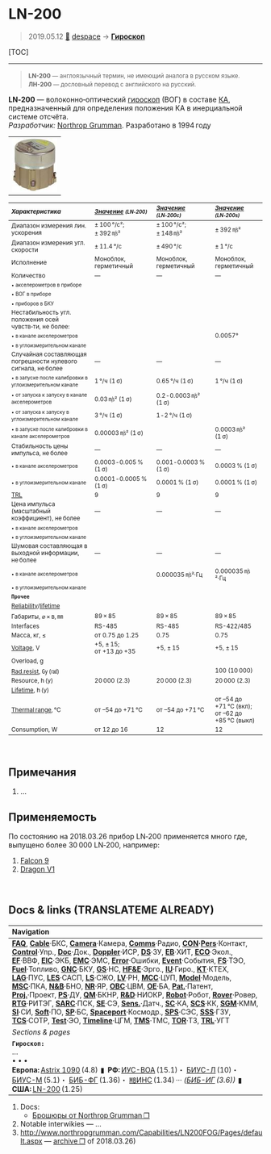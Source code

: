 # LN-200
> 2019.05.12 [🚀](../index/index.md) [despace](index.md) → **[Гироскоп](iu.md)**

[TOC]

---

> <small>**LN-200** — англоязычный термин, не имеющий аналога в русском языке. **ЛН-200** — дословный перевод с английского на русский.</small>

**LN‑200** — волоконно‑оптический [гироскоп](iu.md) (ВОГ) в составе [КА](sc.md), предназначенный для определения положения КА в инерциальной системе отсчёта.  
*Разработчик:* [Northrop Grumman](zz_northrop_grumman.md). Разработано в 1994 году 

| |
|:--|
|[![](f/iu/l/ln-200_pic1_thumb.jpg)](f/iu/l/ln-200_pic1.jpg)|

<small>

|*Характеристика*|*[Значение](si.md) <small>(LN‑200)</small>*|*[Значение](si.md) <small>(LN‑200c)</small>*|*[Значение](si.md) <small>(LN‑200s)</small>*|
|:--|:--|:--|:--|
|Диапазон измерения лин. ускорения|± 100 °/с²;<br> ± 392 ㎧²|± 100 °/с²;<br> ± 148 ㎧²|± 392 ㎧²|
|Диапазон измерения угл. скорости|± 11.4 °/с|± 490 °/с|± 1 °/с|
|Исполнение|Моноблок, герметичный|Моноблок, герметичный|Моноблок, герметичный|
|Количество|—|—|—|
|<small>• акселерометров в приборе</small>| | | |
|<small>• ВОГ в приборе</small>| | | |
|<small>• приборов в БКУ</small>| | | |
|Нестабильность угл. положения осей чувств‑ти, не более:|
|<small>• в канале акселерометров</small>| | |0.0057°|
|<small>• в углоизмерительном канале</small>| | | |
|Случайная составляющая погрешности нулевого сигнала, не более|—|—|—|
|<small>• в запуске после калибровки в углоизмерительном канале</small>|1 °/ч (1 σ)|0.65 °/ч (1 σ)|1 °/ч (1 σ)|
|<small>• от запуска к запуску в канале акселерометров</small>|0.03 ㎧² (1 σ)|0.2 ‑ 0.0003 ㎧² (1 σ)| |
|<small>• от запуска к запуску в углоизмерительном канале</small>|3 °/ч (1 σ)|1 ‑ 2 °/ч (1 σ)| |
|<small>• в запуске после калибровки в канале акселерометров</small>|0.00003 ㎧² (1 σ)| |0.0003 ㎧² (1 σ)|
|Стабильность цены импульса, не более|—|—|—|
|<small>• в канале акселерометров</small>|0.0003 ‑ 0.005 % (1 σ)|0.001 ‑ 0.0003 %  (1 σ)|0.0003 %  (1 σ)|
|<small>• в углоизмерительном канале</small>|0.0001 ‑ 0.0005 % (1 σ)|0.0001 % (1 σ)|0.0001 % (1 σ)|
|[TRL](trl.md)|9|9|9|
|Цена импульса (масштабный<br> коэффициент), не более|—|—|—|
|<small>• в канале акселерометров</small>| | | |
|<small>• в углоизмерительном канале</small>| | | |
|Шумовая составляющая в выходной информации, не более|—|—|—|
|<small>• в канале акселерометров</small>| |0.000035 ㎧²·Гц|0.000035 ㎧²·Гц|
|<small>• в углоизмерительном канале</small>| | | |
|**`Прочее`**| | | |
|[Reliability](qm.md)/[lifetime](lifetime.md)| | | |
|Габариты, ⌀ × в, ㎜|89 × 85|89 × 85|89 × 85|
|Interfaces|RS-485|RS-485|RS-422/485|
|Масса, кг, ≤|от 0.75 до 1.25|0.75|0.75|
|[Voltage](voltage.md), V|+5, ± 15;<br> от +13 до +35|+5, ± 15|+5, ± 15|
|Overload, g| | | |
|[Rad.resist](ion_rad.md), ㏉ (㎭)| | |100 (10 000)|
|Resource, h (y)|20 000 (2.3)|20 000 (2.3)|20 000 (2.3)|
|[Lifetime](lifetime.md), h (y)| | | |
|[Thermal range](tcs.md), ℃|от –54 до +71 ℃|от –54 до +71 ℃|от –54 до +71 ℃ (вкл);<br> от –62 до +85 ℃ (выкл)|
|Consumption, W|от 12 до 16|12|12|

</small>



<p style="page-break-after:always"> </p>

## Примечания
   1. …



## Применяемость
По состоянию на 2018.03.26 прибор LN‑200 применяется много где, выпущено более 30 000 LN‑200, например:

   1. [Falcon 9](falcon.md)
   1. [Dragon V1](dragon.md)



<p style="page-break-after:always"> </p>

## Docs & links (TRANSLATEME ALREADY)
|Navigation|
|:--|
|**[FAQ](faq.md)**, **[Cable](cable.md)**·БКС, **[Camera](cam.md)**·Камера, **[Comms](comms.md)**·Радио, **[CON](contact.md)·[Pers](person.md)**·Контакт, **[Control](control.md)**·Упр., **[Doc](doc.md)**·Док., **[Doppler](doppler.md)**·ИСР, **[DS](ds.md)**·ЗУ, **[EB](eb.md)**·ХИТ, **[ECO](ecology.md)**·Экол., **[EF](ef.md)**·ВВФ, **[ElC](elc.md)**·ЭКБ, **[EMC](emc.md)**·ЭМС, **[Error](error.md)**·Ошибки, **[Event](event.md)**·События, **[FS](fs.md)**·ТЭО, **[Fuel](fuel.md)**·Топливо, **[GNC](gnc.md)**·БКУ, **[GS](scs.md)**·НС, **[HF&E](hfe.md)**·Эрго., **[IU](iu.md)**·Гиро., **[KT](kt.md)**·КТЕХ, **[LAG](lag.md)**·ПУC, **[LES](les.md)**·САСП, **[LS](ls.md)**·СЖО, **[LV](lv.md)**·РН, **[MCC](mcc.md)**·ЦУП, **[Model](model.md)**·Модель, **[MSC](sc.md)**·ПКА, **[N&B](nnb.md)**·БНО, **[NR](nr.md)**·ЯР, **[OBC](obc.md)**·ЦВМ, **[OE](oe.md)**·БА, **[Pat.](патент.md)**·Патент, **[Proj.](project.md)**·Проект, **[PS](ps.md)**·ДУ, **[QM](qm.md)**·БКНР, **[R&D](rnd.md)**·НИОКР, **[Robot](robotics.md)**·Робот, **[Rover](rover.md)**·Ровер, **[RTG](rtg.md)**·РИТЭГ, **[SARC](sarc.md)**·ПСК, **[SE](se.md)**·СЭ, **[Sens.](sensor.md)**·Датч., **[SC](sc.md)**·КА, **[SCS](scs.md)**·КК, **[SGM](sgm.md)**·КММ, **[SI](si.md)**·СИ, **[Soft](soft.md)**·ПО, **[SP](sp.md)**·БС, **[Spaceport](spaceport.md)**·Космодр., **[SPS](sps.md)**·СЭС, **[SSS](sss.md)**·ГЗУ, **[TCS](tcs.md)**·СОТР, **[Test](test.md)**·ЭО, **[Timeline](timeline.md)**·ЦГМ, **[TMS](tms.md)**·ТМС, **[TOR](tor.md)**·ТЗ, **[TRL](trl.md)**·УГТ|
|*Sections & pages*|
|**`Гироскоп:`**<br> …<br>• • •<br> **Европа:** [Astrix 1090](astrix_1090.md) (4.8)  ▮  **РФ:** [ИУС-ВОА](ius_voa.md) (15.1)・ [БИУС-Л](bius_l.md) (10)・ [БИУС-М](bius_m.md) (5.1)・ [БИБ-ФГ](bib_fg.md) (1.36)・ [㎆ИНС](mbins.md) (1.34) ··· *([БИБ-ИГ](bib_ig.md) (3.6))*  ▮  **США:** [LN-200](ln_200.md) (1.25)|

   1. Docs:
      - [Брошюры от Northrop Grumman ❐](f/iu/l/ln-200_doc1.djvu)
   1. Notable interwikies — …
   1. <http://www.northropgrumman.com/Capabilities/LN200FOG/Pages/default.aspx> — [archive ❐](f/iu/l/ln-200_northropgrumman_com.djvu) of 2018.03.26)

